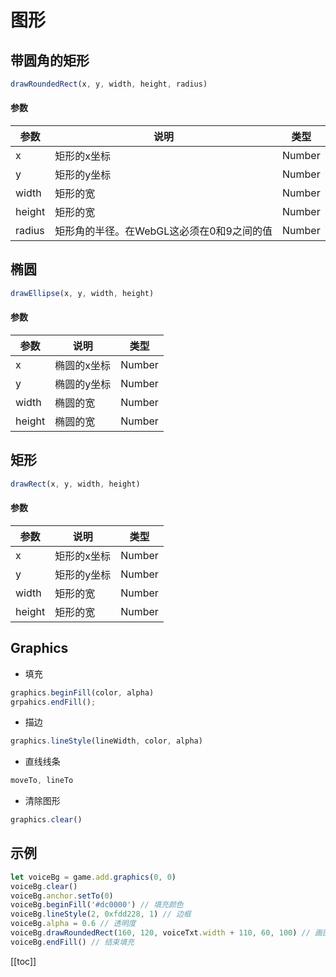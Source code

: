 # 图形

## 带圆角的矩形
```js
drawRoundedRect(x, y, width, height, radius)
```
#### 参数
| 参数      | 说明          | 类型      |
|---------- |-------------- |---------- |
| x | 矩形的x坐标 | Number | | 
| y | 矩形的y坐标 | Number |
| width | 矩形的宽 | Number |
| height | 矩形的宽 | Number |
| radius | 矩形角的半径。在WebGL这必须在0和9之间的值 | Number |

## 椭圆
```js
drawEllipse(x, y, width, height) 
```
#### 参数
| 参数      | 说明          | 类型      |
|---------- |-------------- |---------- |
| x | 椭圆的x坐标 | Number |
| y | 椭圆的y坐标 | Number |
| width | 椭圆的宽 | Number |
| height | 椭圆的宽 | Number |

## 矩形
```js
drawRect(x, y, width, height)
```
#### 参数
| 参数      | 说明          | 类型      |
|---------- |-------------- |---------- |
| x | 矩形的x坐标 | Number |
| y | 矩形的y坐标 | Number |
| width | 矩形的宽 | Number |
| height | 矩形的宽 | Number |

## Graphics
- 填充
```js
graphics.beginFill(color, alpha)
grpahics.endFill();
```
- 描边
```js
graphics.lineStyle(lineWidth, color, alpha)
```

- 直线线条
```js
moveTo, lineTo
```

- 清除图形
```js
graphics.clear()
```

## 示例
```js
let voiceBg = game.add.graphics(0, 0)
voiceBg.clear()
voiceBg.anchor.setTo(0)
voiceBg.beginFill('#dc0000') // 填充颜色
voiceBg.lineStyle(2, 0xfdd228, 1) // 边框
voiceBg.alpha = 0.6 // 透明度
voiceBg.drawRoundedRect(160, 120, voiceTxt.width + 110, 60, 100) // 画图
voiceBg.endFill() // 结束填充
```


[[toc]]